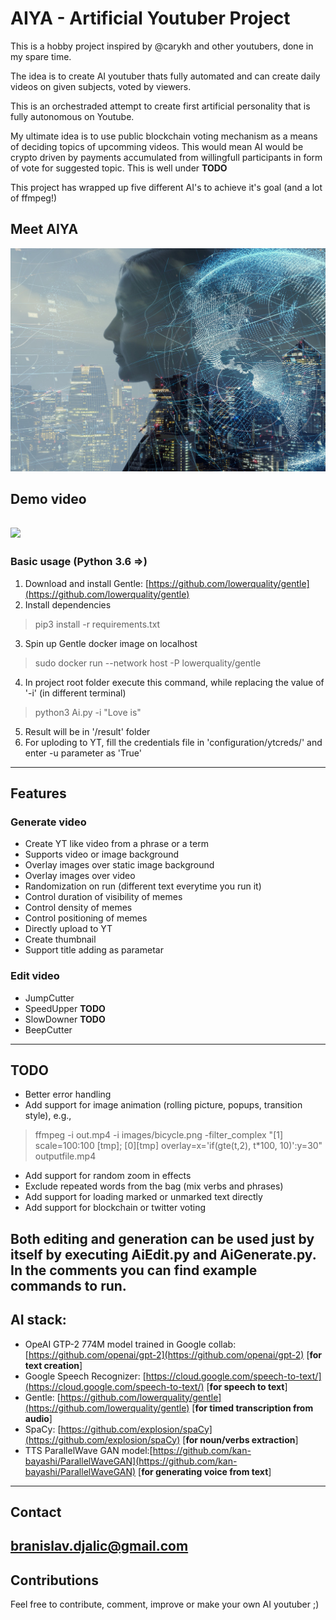 # AIYA - Artificial Youtuber Project

This is a hobby project inspired by @carykh and other youtubers, done in my spare time.

The idea is to create AI youtuber thats fully automated and can create daily videos on given subjects, voted by viewers.

This is an orchestraded attempt to create first artificial personality that is fully autonomous on Youtube. 

My ultimate idea is to use public blockchain voting mechanism as a means of deciding topics of upcomming videos. This would mean AI would be crypto driven by payments accumulated from willingfull participants in form of vote for suggested topic. This is well under **TODO**

This project has wrapped up five different AI's to achieve it's goal (and a lot of ffmpeg!)

## Meet AIYA
![AIYA](./configuration/background.jpg)

## Demo video
[![](http://img.youtube.com/vi/VkoQecLPkS4/0.jpg)](http://www.youtube.com/watch?v=VkoQecLPkS4 "Demo video on YT")
---------------------------------------------------------------
### Basic usage (Python 3.6 =>)
1. Download and install Gentle: [https://github.com/lowerquality/gentle](https://github.com/lowerquality/gentle)
2. Install dependencies
> pip3 install -r requirements.txt
3. Spin up Gentle docker image on localhost
> sudo docker run --network host -P lowerquality/gentle
4. In project root folder execute this command, while replacing the value of '-i' (in different terminal)
> python3 Ai.py -i "Love is"
5. Result will be in '/result' folder
6. For uploding to YT, fill the credentials file in 'configuration/ytcreds/' and enter -u parameter as 'True' 
---------------------------------------------------------------
## Features
### Generate video
- Create YT like video from a phrase or a term
- Supports video or image background
- Overlay images over static image background
- Overlay images over video
- Randomization on run (different text everytime you run it)
- Control duration of visibility of memes
- Control density of memes
- Control positioning of memes
- Directly upload to YT
- Create thumbnail
- Support title adding as parametar

### Edit video
- JumpCutter
- SpeedUpper **TODO**
- SlowDowner **TODO**
- BeepCutter
---------------------------------------------------------------
## TODO
- Better error handling
- Add support for image animation (rolling picture, popups, transition style), e.g.,
> ffmpeg -i out.mp4 -i images/bicycle.png -filter_complex "[1] scale=100:100 [tmp]; [0][tmp] overlay=x='if(gte(t,2), t*100, 10)':y=30" outputfile.mp4
- Add support for random zoom in effects
- Exclude repeated words from the bag (mix verbs and phrases)
- Add support for loading marked or unmarked text directly
- Add support for blockchain or twitter voting

Both editing and generation can be used just by itself by executing AiEdit.py and AiGenerate.py. In the comments you can find example commands to run.
---------------------------------------------------------------
## AI stack:
- OpeAI GTP-2 774M model trained in Google collab: [https://github.com/openai/gpt-2](https://github.com/openai/gpt-2) [**for text creation**]
- Google Speech Recognizer: [https://cloud.google.com/speech-to-text/](https://cloud.google.com/speech-to-text/) [**for speech to text**]
- Gentle: [https://github.com/lowerquality/gentle](https://github.com/lowerquality/gentle) [**for timed transcription from audio**]
- SpaCy: [https://github.com/explosion/spaCy](https://github.com/explosion/spaCy) [**for noun/verbs extraction**]
- TTS ParallelWave GAN model:[https://github.com/kan-bayashi/ParallelWaveGAN](https://github.com/kan-bayashi/ParallelWaveGAN) [**for generating voice from text**]
---------------------------------------------------------------
## Contact
branislav.djalic@gmail.com
---------------------------------------------------------------
## Contributions
Feel free to contribute, comment, improve or make your own AI youtuber ;)
